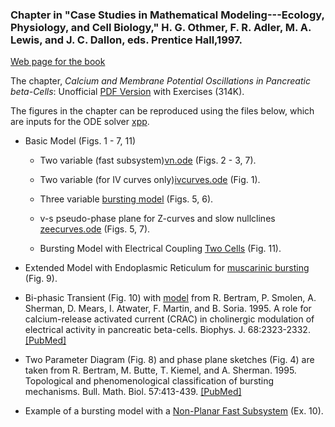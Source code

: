 ### Chapter in "Case Studies in Mathematical Modeling---Ecology, Physiology, and Cell Biology," H. G. Othmer, F. R. Adler, M. A. Lewis, and J. C. Dallon, eds. Prentice Hall,1997. 

[Web page for the book](http://www.math.utah.edu/books/csmmepcb/index.html)

The chapter, *Calcium and Membrane Potential Oscillations in Pancreatic beta-Cells*: Unofficial [PDF Version](chapter.pdf) with Exercises (314K).

The figures in the chapter can be reproduced using the files below, which are inputs for the ODE solver [xpp](http://www.math.pitt.edu/~bard/xpp/xpp.html).

* Basic Model (Figs. 1 - 7, 11)

    * Two variable (fast subsystem)[vn.ode](vn.ode) (Figs. 2 - 3, 7).

    * Two variable (for IV curves only)[ivcurves.ode](ivcurves.ode) (Fig. 1).

    * Three variable [bursting model](burst.ode) (Figs. 5, 6).
    
    * v-s pseudo-phase plane for Z-curves and slow nullclines [zeecurves.ode](zeecurves.ode) (Figs. 5, 7).
    
    * Bursting Model with Electrical Coupling [Two Cells](twocells.ode) (Fig. 11).

* Extended Model with Endoplasmic Reticulum for [muscarinic bursting](ach.ode) (Fig. 9).

* Bi-phasic Transient (Fig. 10) with [model](crac.ode) from R. Bertram, P. Smolen, A. Sherman, D. Mears, I. Atwater, F. Martin, and B. Soria. 1995. A role for calcium-release activated current (CRAC) in cholinergic modulation of electrical activity in pancreatic beta-cells. Biophys. J. 68:2323-2332.  [[PubMed]](https://pubmed.ncbi.nlm.nih.gov/7647236/)

* Two Parameter Diagram (Fig. 8) and phase plane sketches (Fig. 4) are taken from R. Bertram, M. Butte, T. Kiemel, and A. Sherman. 1995. Topological and phenomenological classification of bursting mechanisms. Bull. Math. Biol. 57:413-439.  [[PubMed]](https://pubmed.ncbi.nlm.nih.gov/7728115/)

* Example of a bursting model with a [Non-Planar Fast Subsystem](skr.ode) (Ex. 10).
